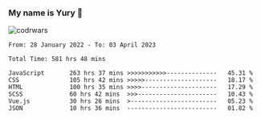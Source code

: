 ### My name is Yury 👋 
![codrwars](https://www.codewars.com/users/litury/badges/micro) 


<!--START_SECTION:waka-->

```text
From: 28 January 2022 - To: 03 April 2023

Total Time: 581 hrs 48 mins

JavaScript       263 hrs 37 mins >>>>>>>>>>>--------------   45.31 %
CSS              105 hrs 42 mins >>>>>--------------------   18.17 %
HTML             100 hrs 35 mins >>>>---------------------   17.29 %
SCSS             60 hrs 42 mins  >>>----------------------   10.43 %
Vue.js           30 hrs 26 mins  >------------------------   05.23 %
JSON             10 hrs 36 mins  -------------------------   01.82 %
```

<!--END_SECTION:waka-->

